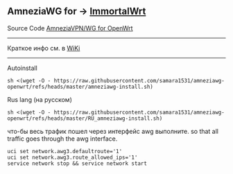 AmneziaWG for → [ImmortalWrt](https://github.com/samara15321/amneziawg-immortalwrt/releases)
--------------------------
Source Code [AmneziaVPN/WG for OpenWrt](https://github.com/amnezia-vpn/amneziawg-openwrt)

------------------------------
Краткое инфо см. в [WiKi](https://github.com/samara1531/amneziawg-openwrt/wiki)

-----------------------------
Autoinstall
```
sh <(wget -O - https://raw.githubusercontent.com/samara1531/amneziawg-openwrt/refs/heads/master/amneziawg-install.sh)
```
Rus lang (на русском)
```
sh <(wget -O - https://raw.githubusercontent.com/samara1531/amneziawg-openwrt/refs/heads/master/RU_amneziawg-install.sh)
```

что-бы весь трафик пошел через интерфейс awg выполните.
so that all traffic goes through the awg interface.
```
uci set network.awg3.defaultroute='1'
uci set network.awg3.route_allowed_ips='1'
service network stop && service network start
```
